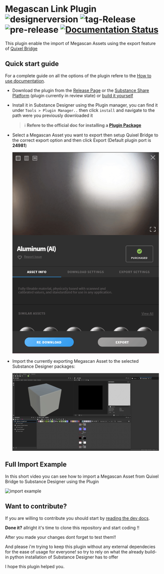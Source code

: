 # Megascan Link Plugin ![designerversion](https://img.shields.io/badge/designer%20version-2019.3%20or%20newer-green) ![tag-Release](https://github.com/Raider-Arts/megascan-link/workflows/tag-Release/badge.svg) ![pre-release](https://github.com/Raider-Arts/megascan-link/workflows/pre-release/badge.svg) [![Documentation Status](https://readthedocs.org/projects/megascan-link/badge/?version=latest)](https://megascan-link.readthedocs.io/en/latest/?badge=latest)
This plugin enable the import of Megascan Assets using the export feature of [Quixel Bridge](https://quixel.com/bridge)

## Quick start guide

For a complete guide on all the options of the plugin refere to the [How to use documentation](http://todoaddlink).

 - Download the plugin from the [Release Page](https://github.com/Raider-Arts/megascan-link/releases) or the [Substance Share Platform](http://todoaddlink) (plugin currently in review state) or [build it yourself](https://megascan-link.readthedocs.io/en/latest/prerequisites.html)

 - Install it in Substance Designer using the Plugin manager, you can find it under ``Tools > Plugin Manager..`` then click ``install`` and navigate to the path were you previously downloaded it
 
    > :information_source: **Refere to the official doc for installing a [Plugin Package](https://docs.substance3d.com/sddoc/plugins-packages-182257045.html)**

 - Select a Megascan Asset you want to export then setup Quixel Bridge to the correct export option and then click Export (Default plugin port is **24981**)

    ![bridge export](doc/_static/megascan_setup.gif)

 - Import the currently exporting Megascan Asset to the selected Substance Designer packages:

    ![designer import](doc/_static/designer_import.gif)

## Full Import Example
In this short video you can see how to import a Megascan Asset from Quixel Bridge to Substance Designer using the Plugin

![import example](doc/_static/import_example.gif)

## Want to contribute?
If you are willing to contribute you should start by [reading the dev docs](https://megascan-link.readthedocs.io/en/latest/).

**Done it?** allright it's time to clone this repository and start coding !!

After you made your changes dont forget to test them!! 

And please i'm trying to keep this plugin without any external dependecies for the ease of usage for everyone! so try to rely on what the already build-in python installation of Substance Designer has to offer

I hope this plugin helped you. 
